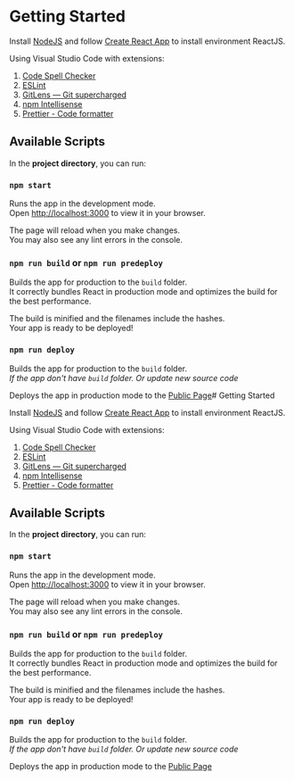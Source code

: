 # Getting Started

Install [NodeJS](https://nodejs.org/en/) and follow [Create React App](https://github.com/facebook/create-react-app) to install environment ReactJS.

Using Visual Studio Code with extensions:

1. [Code Spell Checker](https://marketplace.visualstudio.com/items?itemName=streetsidesoftware.code-spell-checker)
2. [ESLint](https://marketplace.visualstudio.com/items?itemName=dbaeumer.vscode-eslint)
3. [GitLens — Git supercharged](https://marketplace.visualstudio.com/items?itemName=eamodio.gitlens)
4. [npm Intellisense](https://marketplace.visualstudio.com/items?itemName=christian-kohler.npm-intellisense)
5. [Prettier - Code formatter](https://marketplace.visualstudio.com/items?itemName=esbenp.prettier-vscode)

## Available Scripts

In the **project directory**, you can run:

### `npm start`

Runs the app in the development mode.\
Open [http://localhost:3000](http://localhost:3000) to view it in your browser.

The page will reload when you make changes.\
You may also see any lint errors in the console.

### `npm run build` or `npm run predeploy`

Builds the app for production to the `build` folder.\
It correctly bundles React in production mode and optimizes the build for the best performance.

The build is minified and the filenames include the hashes.\
Your app is ready to be deployed!

### `npm run deploy`

Builds the app for production to the `build` folder.\
_If the app don't have `build` folder. Or update new source code_

Deploys the app in production mode to the [Public Page](https://fongto2811.github.io/thoi-trang-p-t-q/)# Getting Started

Install [NodeJS](https://nodejs.org/en/) and follow [Create React App](https://github.com/facebook/create-react-app) to install environment ReactJS.

Using Visual Studio Code with extensions:

1. [Code Spell Checker](https://marketplace.visualstudio.com/items?itemName=streetsidesoftware.code-spell-checker)
2. [ESLint](https://marketplace.visualstudio.com/items?itemName=dbaeumer.vscode-eslint)
3. [GitLens — Git supercharged](https://marketplace.visualstudio.com/items?itemName=eamodio.gitlens)
4. [npm Intellisense](https://marketplace.visualstudio.com/items?itemName=christian-kohler.npm-intellisense)
5. [Prettier - Code formatter](https://marketplace.visualstudio.com/items?itemName=esbenp.prettier-vscode)

## Available Scripts

In the **project directory**, you can run:

### `npm start`

Runs the app in the development mode.\
Open [http://localhost:3000](http://localhost:3000) to view it in your browser.

The page will reload when you make changes.\
You may also see any lint errors in the console.

### `npm run build` or `npm run predeploy`

Builds the app for production to the `build` folder.\
It correctly bundles React in production mode and optimizes the build for the best performance.

The build is minified and the filenames include the hashes.\
Your app is ready to be deployed!

### `npm run deploy`

Builds the app for production to the `build` folder.\
_If the app don't have `build` folder. Or update new source code_

Deploys the app in production mode to the [Public Page](https://tri419.github.io/FE-lkmt/)
